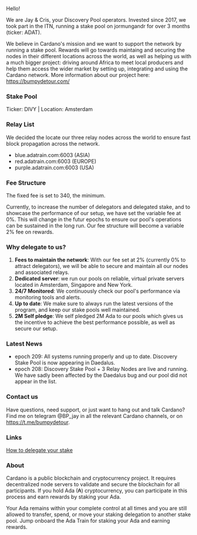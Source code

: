 Hello!

We are Jay & Cris, your Discovery Pool operators. Invested since 2017, we took part in the ITN, running a stake pool on jormungandr for over 3 months (ticker: ADAT).

We believe in Cardano's mission and we want to support the network by running a stake pool. Rewards will go towards maintaing and securing the nodes in their different locations across the world, as well as helping us with a much bigger project: driving around Africa to meet local producers and help them access the wider market by setting up, integrating and using the Cardano network. More information about our project here: https://bumpydetour.com/

### Stake Pool

 Ticker: DIVY | Location: Amsterdam
 
### Relay List

We decided the locate our three relay nodes across the world to ensure fast block propagation across the network.
 
- blue.adatrain.com:6003 (ASIA)
- red.adatrain.com:6003 (EUROPE)
- purple.adatrain.com:6003 (USA)

### Fee Structure

The fixed fee is set to 340, the minimum.

Currently, to increase the number of delegators and delegated stake, and to showcase the performance of our setup, we have set the variable fee at 0%. This will change in the futur epochs to ensure our pool's operations can be sustained in the long run. Our fee structure will become a variable 2% fee on rewards.

### Why delegate to us?

 1. **Fees to maintain the network**: With our fee set at 2% (currently 0% to attract delegators), we will be able to secure and maintain all our nodes and associated relays.
 2. **Dedicated server**: we run our pools on reliable, virtual private servers located in Amsterdam, Singapore and New York.
 3. **24/7 Monitored**: We continuously check our pool's performance via monitoring tools and alerts.
 4. **Up to date**: We make sure to always run the latest versions of the program, and keep our stake pools well maintained.
 5. **2M Self pledge**: We self pledged 2M Ada to our pools which gives us the incentive to achieve the best performance possible, as well as secure our setup.

### Latest News
- epoch 209: All systems running properly and up to date. Discovery Stake Pool is now appearing in Daedalus.
- epoch 208: Discovery Stake Pool + 3 Relay Nodes are live and running. We have sadly been affected by the Daedalus bug and our pool did not appear in the list.


### Contact us

Have questions, need support, or just want to hang out and talk Cardano? Find me on telegram @BP_jay in all the relevant Cardano channels, or on https://t.me/bumpydetour.

### Links

[How to delegate your stake](https://staking.cardano.org/en/delegation/)

### About

Cardano is a public blockchain and cryptocurrency project. It requires decentralized node servers to validate and secure the blockchain for all participants. If you hold Ada (₳) cryptocurrency, you can participate in this process and earn rewards by staking your Ada. 

Your Ada remains within your complete control at all times and you are still allowed to transfer, spend, or move your staking delegation to another stake pool. Jump onboard the Ada Train for staking your Ada and earning rewards.
